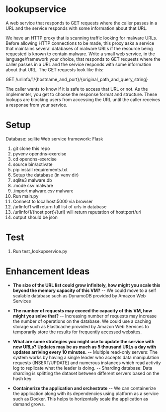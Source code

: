 # lookupservice
A web service that responds to GET requests where the caller passes in a URL and the service responds with some information about that URL.


We have an HTTP proxy that is scanning traffic looking for malware URLs. Before allowing HTTP connections to be
made, this proxy asks a service that maintains several databases of malware URLs if the resource being requested is
known to contain malware.
Write a small web service, in the language/framework your choice, that responds to GET requests where the caller
passes in a URL and the service responds with some information about that URL. The GET requests look like this:

GET /urlinfo/1/{hostname_and_port}/{original_path_and_query_string}

The caller wants to know if it is safe to access that URL or not. As the implementer, you get to choose the response
format and structure. These lookups are blocking users from accessing the URL until the caller receives a response
from your service.

# Setup
Database: sqllite
Web service framework: Flask


1. git clone this repo
2. pyvenv opendns-exercise
3. cd opendns-exercise
4. source bin/activate
5. pip install requirements.txt
6. Setup the database (in venv dir)
7. sqlite3 malware.db
8. .mode csv malware
9. .import malware.csv malware
10. Run main.py
11. Connect to localhost:5000 via browser
12. /urlinfo/1 will return full list of urls in database
13. /urlinfo/1/{host:port}/{uri} will return reputation of host:port/uri
14. output should be json

# Test

1. Run test_lookupservice.py


# Enhancement Ideas
- **The size of the URL list could grow infinitely, how might you scale this beyond the memory capacity of this VM?**
    -- We could move to a self scalable database such as DynamoDB provided by Amazon Web Services

- **The number of requests may exceed the capacity of this VM, how might you solve that?**
    -- Increasing number of requests may increase the number of operations on the database. We could use a caching storage such as Elasticache provided by Amazon Web Services to temporarily store the results for frequently accessed websites.

- **What are some strategies you might use to update the service with new URLs? Updates may be as much as 5 thousand URLs a day with updates arriving every 10 minutes.**
    -- Multiple read-only servers: The system works by having a single leader who accepts data manipulation requests (INSERT/UPDATE) and numerous instances which read activity log to replicate what the leader is doing.
    -- Sharding database: Data sharding is splitting the dataset between different servers based on the hash key
    
- **Containerize the application and orchestrate**
    -- We can containerize the application along with its dependencies using platform as a service such as Docker. This helps to horizontally scale the application as demand grows. 
